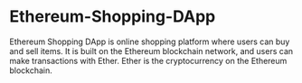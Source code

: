 # Ethereum-Shopping-DApp
Ethereum Shopping DApp is online shopping platform where users can buy and sell items. It is built on the Ethereum blockchain network, and users can make transactions with Ether. Ether is the cryptocurrency on the Ethereum blockchain.
